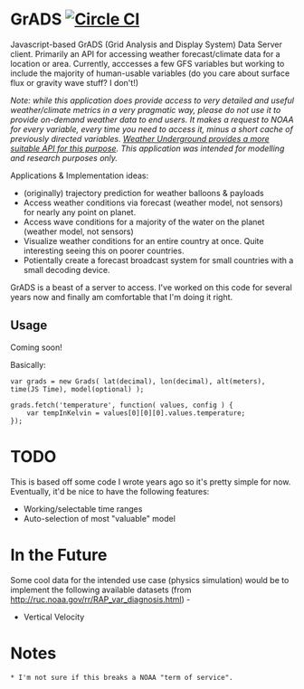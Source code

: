 # GrADS [![Circle CI](https://circleci.com/gh/kylehotchkiss/grads/tree/master.svg?style=svg)](https://circleci.com/gh/kylehotchkiss/grads/tree/master)

Javascript-based GrADS (Grid Analysis and Display System) Data Server client. Primarily an API for accessing weather forecast/climate data for a location or area. Currently, acccesses a few GFS variables but working to include the majority of human-usable variables (do you care about surface flux or gravity wave stuff? I don't!)

_Note: while this application does provide access to very detailed and useful weather/climate metrics in a very pragmatic way, please do not use it to provide on-demand weather data to end users. It makes a request to NOAA for every variable, every time you need to access it, minus a short cache of previously directed variables. [Weather Underground provides a more suitable API for this purpose](http://www.wunderground.com/weather/api/). This application was intended for modelling and research purposes only._

Applications & Implementation ideas:

* (originally) trajectory prediction for weather balloons & payloads
* Access weather conditions via forecast (weather model, not sensors) for nearly any point on planet.
* Access wave conditions for a majority of the water on the planet (weather model, not sensors)
* Visualize weather conditions for an entire country at once. Quite interesting seeing this on poorer countries.
* Potientally create a forecast broadcast system for small countries with a small decoding device.

GrADS is a beast of a server to access. I've worked on this code for several years now and finally am comfortable that I'm doing it right.

## Usage

Coming soon!

Basically:

    var grads = new Grads( lat(decimal), lon(decimal), alt(meters), time(JS Time), model(optional) );

    grads.fetch('temperature', function( values, config ) {
        var tempInKelvin = values[0][0][0].values.temperature;
    });

# TODO
This is based off some code I wrote years ago so it's pretty simple for now. Eventually, it'd be nice to have the following features:

* Working/selectable time ranges
* Auto-selection of most "valuable" model


# In the Future
Some cool data for the intended use case (physics simulation) would be to implement the following available datasets (from http://ruc.noaa.gov/rr/RAP_var_diagnosis.html) -

* Vertical Velocity

# Notes
    * I'm not sure if this breaks a NOAA "term of service".
